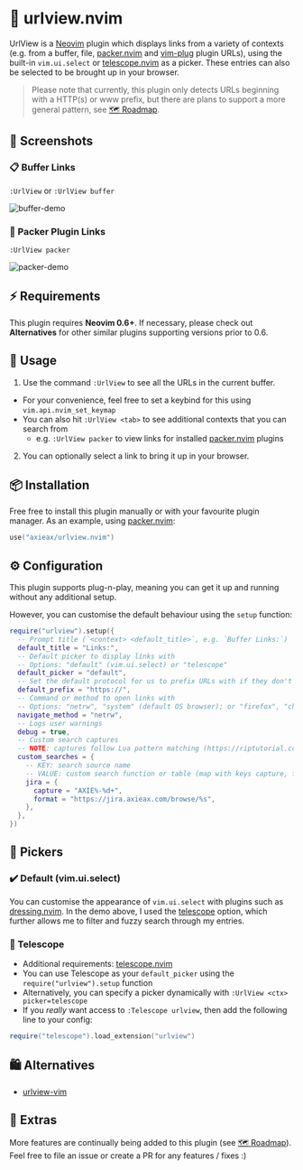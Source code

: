 # 🔎 urlview.nvim

UrlView is a [Neovim](https://neovim.io) plugin which displays links from a variety of contexts (e.g. from a buffer, file, [packer.nvim](https://github.com/wbthomason/packer.nvim) and [vim-plug](https://github.com/junegunn/vim-plug) plugin URLs), using the built-in `vim.ui.select` or [telescope.nvim](https://github.com/nvim-telescope/telescope.nvim) as a picker. These entries can also be selected to be brought up in your browser.

> Please note that currently, this plugin only detects URLs beginning with a HTTP(s) or www prefix, but there are plans to support a more general pattern, see [🗺️ Roadmap](https://github.com/axieax/urlview.nvim/issues/3).

## 📸 Screenshots

### 📋 Buffer Links

`:UrlView` or `:UrlView buffer`

![buffer-demo](https://user-images.githubusercontent.com/62098008/161417569-e8103fc4-a009-4c4f-95a7-ea7e22cbb3df.png)

### 🔌 Packer Plugin Links

`:UrlView packer`

![packer-demo](https://user-images.githubusercontent.com/62098008/161417652-fd514310-a926-4ec7-af28-b2cfa3aa4b19.png)

## ⚡ Requirements

This plugin requires **Neovim 0.6+**. If necessary, please check out **Alternatives** for other similar plugins supporting versions prior to 0.6.

## 🚀 Usage

1. Use the command `:UrlView` to see all the URLs in the current buffer.

- For your convenience, feel free to set a keybind for this using `vim.api.nvim_set_keymap`
- You can also hit `:UrlView <tab>` to see additional contexts that you can search from
  - e.g. `:UrlView packer` to view links for installed [packer.nvim](https://github.com/wbthomason/packer.nvim) plugins

2. You can optionally select a link to bring it up in your browser.

## 📦 Installation

Free free to install this plugin manually or with your favourite plugin manager. As an example, using [packer.nvim](https://github.com/wbthomason/packer.nvim):

```lua
use("axieax/urlview.nvim")
```

## ⚙️ Configuration

This plugin supports plug-n-play, meaning you can get it up and running without any additional setup.

However, you can customise the default behaviour using the `setup` function:

```lua
require("urlview").setup({
  -- Prompt title (`<context> <default_title>`, e.g. `Buffer Links:`)
  default_title = "Links:",
  -- Default picker to display links with
  -- Options: "default" (vim.ui.select) or "telescope"
  default_picker = "default",
  -- Set the default protocol for us to prefix URLs with if they don't start with http/https
  default_prefix = "https://",
  -- Command or method to open links with
  -- Options: "netrw", "system" (default OS browser); or "firefox", "chromium" etc.
  navigate_method = "netrw",
  -- Logs user warnings
  debug = true,
  -- Custom search captures
  -- NOTE: captures follow Lua pattern matching (https://riptutorial.com/lua/example/20315/lua-pattern-matching)
  custom_searches = {
    -- KEY: search source name
    -- VALUE: custom search function or table (map with keys capture, format)
    jira = {
      capture = "AXIE%-%d+",
      format = "https://jira.axieax.com/browse/%s",
    },
  },
})
```

## 🎨 Pickers

### ✔️ Default (vim.ui.select)

You can customise the appearance of `vim.ui.select` with plugins such as [dressing.nvim](https://github.com/stevearc/dressing.nvim). In the demo above, I used the [telescope](https://github.com/nvim-telescope/telescope.nvim) option, which further allows me to filter and fuzzy search through my entries.

### 🔭 Telescope

- Additional requirements: [telescope.nvim](https://github.com/nvim-telescope/telescope.nvim)
- You can use Telescope as your `default_picker` using the `require("urlview").setup` function
- Alternatively, you can specify a picker dynamically with `:UrlView <ctx> picker=telescope`
- If you _really_ want access to `:Telescope urlview`, then add the following line to your config:

```lua
require("telescope").load_extension("urlview")
```

## 🛍️ Alternatives

- [urlview-vim](https://github.com/strboul/urlview.vim)

## 🚧 Extras

More features are continually being added to this plugin (see [🗺️ Roadmap](https://github.com/axieax/urlview.nvim/issues/3)). Feel free to file an issue or create a PR for any features / fixes :)
